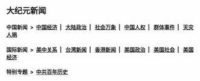 ## 大纪元新闻

#### 中国新闻 &nbsp;>&nbsp; [中国经济](indexes/ncid283/README.md?08050845) &nbsp;| &nbsp; [大陆政治](indexes/ncid277/README.md?08050845) &nbsp;| &nbsp; [社会万象](indexes/ncid282/README.md?08050845) &nbsp;| &nbsp; [中国人权](indexes/ncid278/README.md?08050845) &nbsp;| &nbsp; [群体事件](indexes/ncid279/README.md?08050845) &nbsp;| &nbsp; [天灾人祸](indexes/ncid280/README.md?08050845)

#### 国际新闻 &nbsp;>&nbsp; [美中关系](indexes/nf1412576/README.md?08050845) &nbsp;| &nbsp; [台湾新闻](indexes/ncid1349361/README.md?08050845) &nbsp;| &nbsp; [香港新闻](indexes/ncid1349362/README.md?08050845) &nbsp;| &nbsp; [美国政治](indexes/ncid1078159/README.md?08050845) &nbsp;| &nbsp; [美国社会](indexes/ncid1078160/README.md?08050845) &nbsp;| &nbsp; [美国经济](indexes/ncid1078158/README.md?08050845)

#### 特别专题 &nbsp;>&nbsp; [中共百年历史](https://github.com/easy2view/epoch-special/blob/master/README.md?08050845)  
